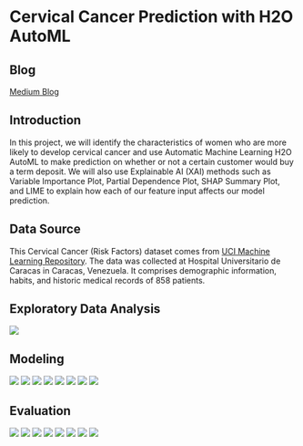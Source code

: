 # Cervical Cancer Prediction with H2O AutoML

## Blog

[Medium Blog](https://baotramduong.medium.com/cervical-cancer-risk-prediction-with-h2o-automl-lime-200599b646be)

## Introduction

In this project, we will identify the characteristics of women who are more likely to develop cervical cancer and use Automatic Machine Learning H2O AutoML to make prediction on whether or not a certain customer would buy a term deposit. We will also use Explainable AI (XAI) methods such as Variable Importance Plot, Partial Dependence Plot, SHAP Summary Plot, and LIME to explain how each of our feature input affects our model prediction.

## Data Source

This Cervical Cancer (Risk Factors) dataset comes from [UCI Machine Learning Repository](https://archive.ics.uci.edu/ml/datasets/Cervical+cancer+(Risk+Factors)). The data was collected at Hospital Universitario de Caracas in Caracas, Venezuela. It comprises demographic information, habits, and historic medical records of 858 patients.

## Exploratory Data Analysis

<img src = '../main/Data & Images/corr.png'>

## Modeling

<img src = '../main/Data & Images/leaderboard.png'>

<img src = '../main/Data & Images/ Variable Importance Heatmap.png'>

<img src = '../main/Data & Images/Model Correlation.png'>

<img src = '../main/Data & Images/Partial Dependence Plots Hormonal Contraceptives (years).png'>

<img src = '../main/Data & Images/Partial Dependence Plots Age.png'>

<img src = '../main/Data & Images/Partial Dependence Plots First sexual intercourse.png'>

<img src = '../main/Data & Images/Partial Dependence Plots Num of pregnancies.png'>

<img src = '../main/Data & Images/Partial Dependence Plots Number of sexual partners.png'>

## Evaluation

<img src = '../main/Data & Images/cm.png'>

<img src = '../main/Data & Images/Maximum Metrics.png'>

<img src = '../main/Data & Images/SHAP Summary.png'>

<img src = '../main/Data & Images/PDP Hormonal Contraceptives (years).png'>

<img src = '../main/Data & Images/PDP Age.png'>

<img src = '../main/Data & Images/PDP First sexual intercourse.png'>

<img src = '../main/Data & Images/PDP Num of pregnancies.png'>

<img src = '../main/Data & Images/PDP Number of sexual partners.png'>
